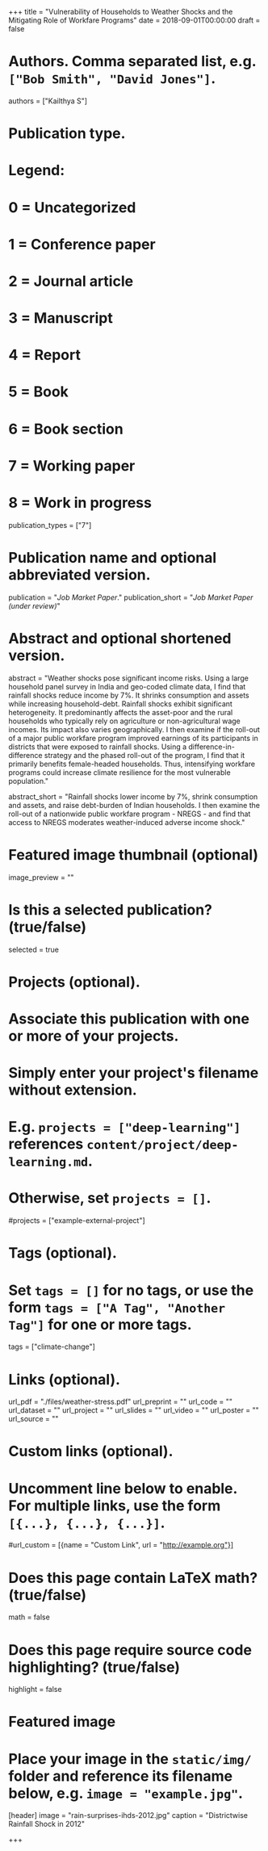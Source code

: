 +++
title = "Vulnerability of Households to Weather Shocks and the Mitigating Role of Workfare Programs"
date = 2018-09-01T00:00:00
draft = false

# Authors. Comma separated list, e.g. `["Bob Smith", "David Jones"]`.
authors = ["Kailthya S"]

# Publication type.
# Legend:
# 0 = Uncategorized
# 1 = Conference paper
# 2 = Journal article
# 3 = Manuscript
# 4 = Report
# 5 = Book
# 6 = Book section
# 7 = Working paper
# 8 = Work in progress
publication_types = ["7"]

# Publication name and optional abbreviated version.
publication = "*Job Market Paper*."
publication_short = "*Job Market Paper (under review)*"

# Abstract and optional shortened version.
abstract = "Weather shocks pose significant income risks. Using a large household panel survey in India and geo-coded climate data, I find that rainfall shocks reduce income by 7%. It shrinks consumption and assets while increasing household-debt. Rainfall shocks exhibit significant heterogeneity. It predominantly affects the asset-poor and the rural households who typically rely on agriculture or non-agricultural wage incomes. Its impact also varies geographically. I then examine if the roll-out of a major public workfare program improved earnings of its participants in districts that were exposed to rainfall shocks. Using a difference-in-difference strategy and the phased roll-out of the program, I find that it primarily benefits female-headed households. Thus, intensifying workfare programs could increase climate resilience for the most vulnerable population."

abstract_short = "Rainfall shocks lower income by 7%, shrink consumption and assets, and raise debt-burden of Indian households. I then examine the roll-out of a nationwide public workfare program - NREGS - and find that access to NREGS moderates weather-induced adverse income shock."

# Featured image thumbnail (optional)
image_preview = ""

# Is this a selected publication? (true/false)
selected = true

# Projects (optional).
#   Associate this publication with one or more of your projects.
#   Simply enter your project's filename without extension.
#   E.g. `projects = ["deep-learning"]` references `content/project/deep-learning.md`.
#   Otherwise, set `projects = []`.
#projects = ["example-external-project"]

# Tags (optional).
#   Set `tags = []` for no tags, or use the form `tags = ["A Tag", "Another Tag"]` for one or more tags.
tags = ["climate-change"]

# Links (optional).
url_pdf = "./files/weather-stress.pdf"
url_preprint = ""
url_code = ""
url_dataset = ""
url_project = ""
url_slides = ""
url_video = ""
url_poster = ""
url_source = ""

# Custom links (optional).
#   Uncomment line below to enable. For multiple links, use the form `[{...}, {...}, {...}]`.
#url_custom = [{name = "Custom Link", url = "http://example.org"}]

# Does this page contain LaTeX math? (true/false)
math = false

# Does this page require source code highlighting? (true/false)
highlight = false

# Featured image
# Place your image in the `static/img/` folder and reference its filename below, e.g. `image = "example.jpg"`.
[header]
image = "rain-surprises-ihds-2012.jpg"
caption = "Districtwise Rainfall Shock in 2012"

+++
